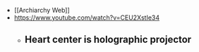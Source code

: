 - [[Archiarchy Web]]
- https://www.youtube.com/watch?v=CEU2XstIe34
	- Heart center is holographic projector
		-